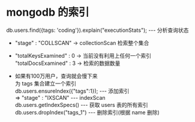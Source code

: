 # mongodb 的索引  

db.users.find({tags: 'coding'}).explain("executionStats"); --- 分析查询状态  

- "stage" : "COLLSCAN" -> collectionScan 检索整个集合  
- "totalKeysExamined" : 0 -> 当前没有利用上任何一个索引  
  "totalDocsExamined" : 3 -> 检索的数据数量  

- 如果有100万用户，查询就会慢下来  
  为 tags 集合建立一个索引  
  db.users.ensureIndex({"tags":1}); --- 添加索引  
  => "stage" : "IXSCAN" --- indexScan  
  db.users.getIndexSpecs() --- 获取 users 表的所有索引  
  db.users.dropIndex("tags_1") --- 删除索引(根据 name 删除)  